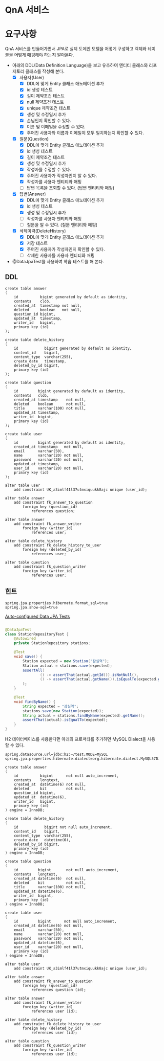 # QnA 서비스

# 요구사항

QnA 서비스를 만들어가면서 JPA로 실제 도메인 모델을 어떻게 구성하고 객체와 테이블을 어떻게 매핑해야 하는지 알아본다.

- 아래의 DDL(Data Definition Language)을 보고 유추하여 엔티티 클래스와 리포지토리 클래스를 작성해 본다.
    - [x] 사용자(User)
        - [x] DDL에 맞게 Entity 클래스 애노테이션 추가
        - [x] id 생성 테스트
        - [x] 길이 제약조건 테스트
        - [x] null 제약조건 테스트
        - [x] unique 제약조건 테스트
        - [x] 생성 및 수정일시 추가
        - [x] 손님인지 확인할 수 있다.
        - [x] 이름 및 이메일을 수정할 수 있다.
        - [x] 주어진 사용자와 이름과 이메일이 모두 일치하는지 확인할 수 있다.
    - [x] 질문(Question)
        - [x] DDL에 맞게 Entity 클래스 애노테이션 추가
        - [x] id 생성 테스트
        - [x] 길이 제약조건 테스트
        - [x] 생성 및 수정일시 추가
        - [x] 작성자를 수정할 수 있다.
        - [x] 주어진 사용자가 작성자인지 알 수 있다.
        - [x] 작성자를 사용자 엔티티와 매핑
        - [ ] 답변 목록을 조회할 수 있다. (답변 엔티티와 매핑)
    - [x] 답변(Answer)
        - [x] DDL에 맞게 Entity 클래스 애노테이션 추가
        - [x] id 생성 테스트
        - [x] 생성 및 수정일시 추가
        - [ ] 작성자를 사용자 엔티티와 매핑
        - [ ] 질문을 알 수 있다. (질문 엔티티와 매핑)
    - [x] 삭제이력(DeleteHistory)
        - [x] DDL에 맞게 Entity 클래스 애노테이션 추가
        - [x] 저장 테스트
        - [x] 주어진 사용자가 작성자인지 확인할 수 있다.
        - [ ] 삭제한 사용자를 사용자 엔티티와 매핑
- @DataJpaTest를 사용하여 학습 테스트를 해 본다.

## DDL

```h2
create table answer
(
    id          bigint generated by default as identity,
    contents    clob,
    created_at  timestamp not null,
    deleted     boolean   not null,
    question_id bigint,
    updated_at  timestamp,
    writer_id   bigint,
    primary key (id)
);

create table delete_history
(
    id            bigint generated by default as identity,
    content_id    bigint,
    content_type  varchar(255),
    create_date   timestamp,
    deleted_by_id bigint,
    primary key (id)
);

create table question
(
    id         bigint generated by default as identity,
    contents   clob,
    created_at timestamp    not null,
    deleted    boolean      not null,
    title      varchar(100) not null,
    updated_at timestamp,
    writer_id  bigint,
    primary key (id)
);

create table user
(
    id         bigint generated by default as identity,
    created_at timestamp   not null,
    email      varchar(50),
    name       varchar(20) not null,
    password   varchar(20) not null,
    updated_at timestamp,
    user_id    varchar(20) not null,
    primary key (id)
);

alter table user
    add constraint UK_a3imlf41l37utmxiquukk8ajc unique (user_id);

alter table answer
    add constraint fk_answer_to_question
        foreign key (question_id)
            references question;

alter table answer
    add constraint fk_answer_writer
        foreign key (writer_id)
            references user;

alter table delete_history
    add constraint fk_delete_history_to_user
        foreign key (deleted_by_id)
            references user;

alter table question
    add constraint fk_question_writer
        foreign key (writer_id)
            references user;
```

## 힌트

```properties
spring.jpa.properties.hibernate.format_sql=true
spring.jpa.show-sql=true
```

[Auto-configured Data JPA Tests](https://docs.spring.io/spring-boot/docs/current/reference/htmlsingle/#features.testing.spring-boot-applications.autoconfigured-spring-data-jpa)

```java

@DataJpaTest
class StationRepositoryTest {
    @Autowired
    private StationRepository stations;

    @Test
    void save() {
        Station expected = new Station("잠실역");
        Station actual = stations.save(expected);
        assertAll(
                () -> assertThat(actual.getId()).isNotNull(),
                () -> assertThat(actual.getName()).isEqualTo(expected.getName())
        );
    }

    @Test
    void findByName() {
        String expected = "잠실역";
        stations.save(new Station(expected));
        String actual = stations.findByName(expected).getName();
        assertThat(actual).isEqualTo(expected);
    }
}
```

H2 데이터베이스를 사용한다면 아래의 프로퍼티를 추가하면 MySQL Dialect을 사용할 수 있다.

```properties
spring.datasource.url=jdbc:h2:~/test;MODE=MySQL
spring.jpa.properties.hibernate.dialect=org.hibernate.dialect.MySQL57Dialect
```

```mysql
create table answer
(
    id          bigint      not null auto_increment,
    contents    longtext,
    created_at  datetime(6) not null,
    deleted     bit         not null,
    question_id bigint,
    updated_at  datetime(6),
    writer_id   bigint,
    primary key (id)
) engine = InnoDB;

create table delete_history
(
    id            bigint not null auto_increment,
    content_id    bigint,
    content_type  varchar(255),
    create_date   datetime(6),
    deleted_by_id bigint,
    primary key (id)
) engine = InnoDB;

create table question
(
    id         bigint       not null auto_increment,
    contents   longtext,
    created_at datetime(6)  not null,
    deleted    bit          not null,
    title      varchar(100) not null,
    updated_at datetime(6),
    writer_id  bigint,
    primary key (id)
) engine = InnoDB;

create table user
(
    id         bigint      not null auto_increment,
    created_at datetime(6) not null,
    email      varchar(50),
    name       varchar(20) not null,
    password   varchar(20) not null,
    updated_at datetime(6),
    user_id    varchar(20) not null,
    primary key (id)
) engine = InnoDB;

alter table user
    add constraint UK_a3imlf41l37utmxiquukk8ajc unique (user_id);

alter table answer
    add constraint fk_answer_to_question
        foreign key (question_id)
            references question (id);

alter table answer
    add constraint fk_answer_writer
        foreign key (writer_id)
            references user (id);

alter table delete_history
    add constraint fk_delete_history_to_user
        foreign key (deleted_by_id)
            references user (id);

alter table question
    add constraint fk_question_writer
        foreign key (writer_id)
            references user (id);
```
